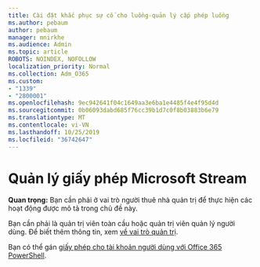 ```yaml
---
title: Cài đặt khắc phục sự cố cho luồng-quản lý cấp phép luồng
ms.author: pebaum
author: pebaum
manager: mnirkhe
ms.audience: Admin
ms.topic: article
ROBOTS: NOINDEX, NOFOLLOW
localization_priority: Normal
ms.collection: Adm_O365
ms.custom:
- "1339"
- "2800001"
ms.openlocfilehash: 9ec942641f04c1649aa3e6ba1e4485f4e4f95d4d
ms.sourcegitcommit: 0b06093dabd685f76cc39b1d7c0f8b03883b6e79
ms.translationtype: MT
ms.contentlocale: vi-VN
ms.lasthandoff: 10/25/2019
ms.locfileid: "36742647"
---
```

# <a name="managing-microsoft-stream-licenses"></a>Quản lý giấy phép Microsoft Stream

**Quan trọng:** Bạn cần phải ở vai trò người thuê nhà quản trị để thực hiện các hoạt động được mô tả trong chủ đề này.

Bạn cần phải là quản trị viên toàn cầu hoặc quản trị viên quản lý người dùng. Để biết thêm thông tin, xem [về vai trò quản trị](https://docs.microsoft.com/office365/admin/add-users/about-admin-roles).

Bạn có thể gán [giấy phép cho tài khoản người dùng với Office 365 PowerShell](https://go.microsoft.com/fwlink/p/?linkid=850410).
